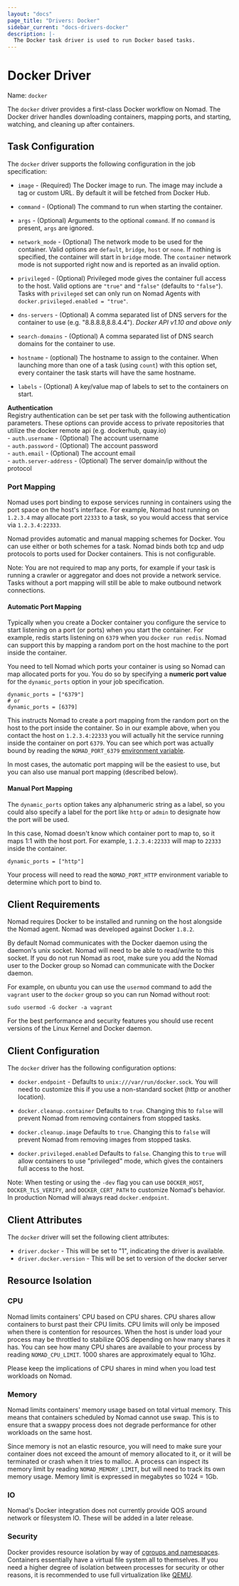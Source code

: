 ```yaml
---
layout: "docs"
page_title: "Drivers: Docker"
sidebar_current: "docs-drivers-docker"
description: |-
  The Docker task driver is used to run Docker based tasks.
---
```


# Docker Driver

Name: `docker`

The `docker` driver provides a first-class Docker workflow on Nomad. The Docker
driver handles downloading containers, mapping ports, and starting, watching,
and cleaning up after containers.

## Task Configuration

The `docker` driver supports the following configuration in the job specification:

* `image` - (Required) The Docker image to run. The image may include a tag or
  custom URL. By default it will be fetched from Docker Hub.

* `command` - (Optional) The command to run when starting the container.

* `args` - (Optional) Arguments to the optional `command`. If no `command` is
  present, `args` are ignored.

* `network_mode` - (Optional) The network mode to be used for the container.
   Valid options are `default`, `bridge`, `host` or `none`. If nothing is
   specified, the container will start in `bridge` mode. The `container`
   network mode is not supported right now and is reported as an invalid
   option.

* `privileged` - (Optional) Privileged mode gives the container full access to
   the host. Valid options are `"true"` and `"false"` (defaults to `"false"`).
   Tasks with `privileged` set can only run on Nomad Agents with
   `docker.privileged.enabled = "true"`.

* `dns-servers` - (Optional) A comma separated list of DNS servers for the container
   to use (e.g. "8.8.8.8,8.8.4.4"). *Docker API v1.10 and above only*

* `search-domains` - (Optional) A comma separated list of DNS search domains for the
  container to use.

* `hostname` - (optional) The hostname to assign to the container. When launching more
  than one of a task (using `count`) with this option set, every container the task 
  starts will have the same hostname.

* `labels` - (Optional) A key/value map of labels to set to the containers on start.


**Authentication**  
Registry authentication can be set per task with the following authentication
parameters.  These options can provide access to private repositories that
utilize the docker remote api (e.g. dockerhub, quay.io)  
    - `auth.username` - (Optional) The account username  
    - `auth.password` - (Optional) The account password  
    - `auth.email` - (Optional) The account email  
    - `auth.server-address` - (Optional) The server domain/ip without the protocol  

### Port Mapping

Nomad uses port binding to expose services running in containers using the port
space on the host's interface. For example, Nomad host running on `1.2.3.4` may
allocate port `22333` to a task, so you would access that service via
`1.2.3.4:22333`.

Nomad provides automatic and manual mapping schemes for Docker. You can use
either or both schemes for a task. Nomad binds both tcp and udp protocols to
ports used for Docker containers. This is not configurable.

Note: You are not required to map any ports, for example if your task is running
a crawler or aggregator and does not provide a network service. Tasks without a
port mapping will still be able to make outbound network connections.

#### Automatic Port Mapping

Typically when you create a Docker container you configure the service to start
listening on a port (or ports) when you start the container. For example, redis
starts listening on `6379` when you `docker run redis`. Nomad can support this by
mapping a random port on the host machine to the port inside the container.

You need to tell Nomad which ports your container is using so Nomad can map
allocated ports for you. You do so by specifying a **numeric port value** for
the `dynamic_ports` option in your job specification.

```
dynamic_ports = ["6379"]
# or
dynamic_ports = [6379]
```

This instructs Nomad to create a port mapping from the random port on the host
to the port inside the container. So in our example above, when you contact the
host on `1.2.3.4:22333` you will actually hit the service running inside the
container on port `6379`. You can see which port was actually bound by reading the
`NOMAD_PORT_6379` [environment variable](/docs/jobspec/environment.html).

In most cases, the automatic port mapping will be the easiest to use, but you
can also use manual port mapping (described below).

#### Manual Port Mapping

The `dynamic_ports` option takes any alphanumeric string as a label, so you could
also specify a label for the port like `http` or `admin` to designate how the
port will be used.

In this case, Nomad doesn't know which container port to map to, so it maps 1:1
with the host port. For example, `1.2.3.4:22333` will map to `22333` inside the
container.

```
dynamic_ports = ["http"]
```

Your process will need to read the `NOMAD_PORT_HTTP` environment variable to
determine which port to bind to.

## Client Requirements

Nomad requires Docker to be installed and running on the host alongside the Nomad
agent. Nomad was developed against Docker `1.8.2`.

By default Nomad communicates with the Docker daemon using the daemon's
unix socket. Nomad will need to be able to read/write to this socket. If you do
not run Nomad as root, make sure you add the Nomad user to the Docker group so
Nomad can communicate with the Docker daemon.

For example, on ubuntu you can use the `usermod` command to add the `vagrant` user to the
`docker` group so you can run Nomad without root:

    sudo usermod -G docker -a vagrant

For the best performance and security features you should use recent versions of
the Linux Kernel and Docker daemon.

## Client Configuration

The `docker` driver has the following configuration options:

* `docker.endpoint` - Defaults to `unix:///var/run/docker.sock`. You will need
  to customize this if you use a non-standard socket (http or another location).

* `docker.cleanup.container` Defaults to `true`. Changing this to `false` will
  prevent Nomad from removing containers from stopped tasks.

* `docker.cleanup.image` Defaults to `true`. Changing this to `false` will
  prevent Nomad from removing images from stopped tasks.

* `docker.privileged.enabled` Defaults to `false`. Changing this to `true` will
   allow containers to use "privileged" mode, which gives the containers full access
   to the host.


Note: When testing or using the `-dev` flag you can use `DOCKER_HOST`,
`DOCKER_TLS_VERIFY`, and `DOCKER_CERT_PATH` to customize Nomad's behavior. In
production Nomad will always read `docker.endpoint`.

## Client Attributes

The `docker` driver will set the following client attributes:

* `driver.docker` - This will be set to "1", indicating the
  driver is available.
* `driver.docker.version` - This will be set to version of the
  docker server

## Resource Isolation

### CPU

Nomad limits containers' CPU based on CPU shares. CPU shares allow containers to
burst past their CPU limits. CPU limits will only be imposed when there is
contention for resources. When the host is under load your process may be
throttled to stabilize QOS depending on how many shares it has. You can see how
many CPU shares are available to your process by reading `NOMAD_CPU_LIMIT`. 1000
shares are approximately equal to 1Ghz.

Please keep the implications of CPU shares in mind when you load test workloads
on Nomad.

### Memory

Nomad limits containers' memory usage based on total virtual memory. This means
that containers scheduled by Nomad cannot use swap. This is to ensure that a
swappy process does not degrade performance for other workloads on the same host.

Since memory is not an elastic resource, you will need to make sure your
container does not exceed the amount of memory allocated to it, or it will be
terminated or crash when it tries to malloc. A process can inspect its memory
limit by reading `NOMAD_MEMORY_LIMIT`, but will need to track its own memory
usage. Memory limit is expressed in megabytes so 1024 = 1Gb.

### IO

Nomad's Docker integration does not currently provide QOS around network or
filesystem IO. These will be added in a later release.

### Security

Docker provides resource isolation by way of
[cgroups and namespaces](https://docs.docker.com/introduction/understanding-docker/#the-underlying-technology).
Containers essentially have a virtual file system all to themselves. If you need
a higher degree of isolation between processes for security or other reasons, it
is recommended to use full virtualization like [QEMU](/docs/drivers/qemu.html).
